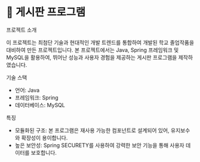 # 🚀 게시판 프로그램

프로젝트 소개

이 프로젝트는 최첨단 기술과 현대적인 개발 트렌드를 통합하여 개발된 학교 졸업작품을 대비하여 만든 프로젝트입니다. 
본 프로젝트에서는 Java, Spring 프레임워크 및 MySQL을 활용하여, 뛰어난 성능과 사용자 경험을 제공하는 게시판 프로그램을 제작하였습니다.

기술 스택

- 언어: Java
- 프레임워크: Spring
- 데이터베이스: MySQL

특징

- 모듈화된 구조: 본 프로그램은 재사용 가능한 컴포넌트로 설계되어 있어, 유지보수와 확장성이 용이합니다.
- 높은 보안성: Spring SECURETY를 사용하여 강력한 보안 기능을 통해 사용자 데이터를 보호합니다.
